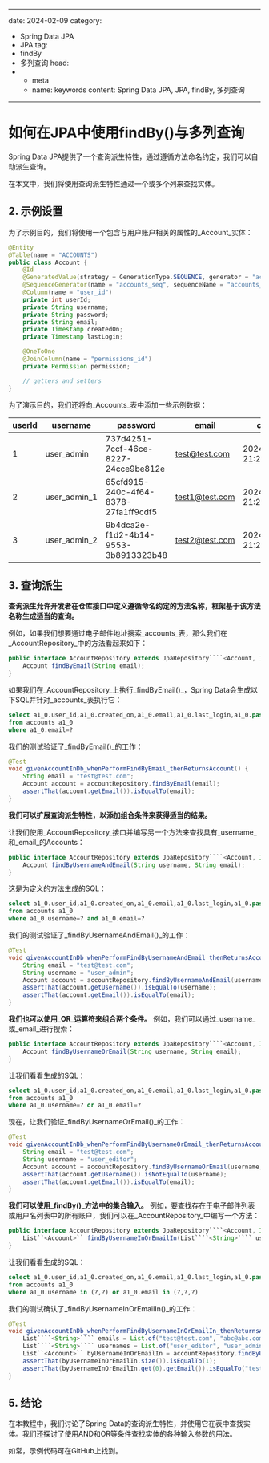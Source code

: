 ---
date: 2024-02-09
category:
  - Spring Data JPA
  - JPA
tag:
  - findBy
  - 多列查询
head:
  - - meta
    - name: keywords
      content: Spring Data JPA, JPA, findBy, 多列查询
------
# 如何在JPA中使用findBy()与多列查询

Spring Data JPA提供了一个查询派生特性，通过遵循方法命名约定，我们可以自动派生查询。

在本文中，我们将使用查询派生特性通过一个或多个列来查找实体。

## 2. 示例设置

为了示例目的，我们将使用一个包含与用户账户相关的属性的_Account_实体：

```java
@Entity
@Table(name = "ACCOUNTS")
public class Account {
    @Id
    @GeneratedValue(strategy = GenerationType.SEQUENCE, generator = "accounts_seq")
    @SequenceGenerator(name = "accounts_seq", sequenceName = "accounts_seq", allocationSize = 1)
    @Column(name = "user_id")
    private int userId;
    private String username;
    private String password;
    private String email;
    private Timestamp createdOn;
    private Timestamp lastLogin;

    @OneToOne
    @JoinColumn(name = "permissions_id")
    private Permission permission;

    // getters and setters
}
```

为了演示目的，我们还将向_Accounts_表中添加一些示例数据：

| userId | username       | password                         | email              | createdOn                 | lastLogin                 | permission |
| ------ | -------------- | --------------------------------- | ------------------ | ------------------------- | ------------------------- | ----------- |
| 1      | user_admin     | 737d4251-7ccf-46ce-8227-24cce9be812e | test@test.com     | 2024-02-08 21:26:30.372286 | 2024-02-09 21:26:30.37229 | editor      |
| 2      | user_admin_1   | 65cfd915-240c-4f64-8378-27fa1ff9cdf5 | test1@test.com    | 2024-02-06 21:26:30.372286 | 2024-02-07 21:26:30.37229 | editor      |
| 3      | user_admin_2   | 9b4dca2e-f1d2-4b14-9553-3b8913323b48 | test2@test.com    | 2024-02-04 21:26:30.372286 | 2024-02-06 21:26:30.37229 | editor      |

## 3. 查询派生

**查询派生允许开发者在仓库接口中定义遵循命名约定的方法名称，框架基于该方法名称生成适当的查询。**

例如，如果我们想要通过电子邮件地址搜索_accounts_表，那么我们在_AccountRepository_中的方法看起来如下：

```java
public interface AccountRepository extends JpaRepository````<Account, Integer>```` {
    Account findByEmail(String email);
}
```

如果我们在_AccountRepository_上执行_findByEmail()_，Spring Data会生成以下SQL并针对_accounts_表执行它：

```sql
select a1_0.user_id,a1_0.created_on,a1_0.email,a1_0.last_login,a1_0.password,a1_0.permissions_id,a1_0.username
from accounts a1_0
where a1_0.email=?
```

我们的测试验证了_findByEmail()_的工作：

```java
@Test
void givenAccountInDb_whenPerformFindByEmail_thenReturnsAccount() {
    String email = "test@test.com";
    Account account = accountRepository.findByEmail(email);
    assertThat(account.getEmail()).isEqualTo(email);
}
```

**我们可以扩展查询派生特性，以添加组合条件来获得适当的结果。**

让我们使用_AccountRepository_接口并编写另一个方法来查找具有_username_和_email_的Accounts：

```java
public interface AccountRepository extends JpaRepository````<Account, Integer>```` {
    Account findByUsernameAndEmail(String username, String email);
}
```

这是为定义的方法生成的SQL：

```sql
select a1_0.user_id,a1_0.created_on,a1_0.email,a1_0.last_login,a1_0.password,a1_0.permissions_id,a1_0.username
from accounts a1_0
where a1_0.username=? and a1_0.email=?
```

我们的测试验证了_findByUsernameAndEmail()_的工作：

```java
@Test
void givenAccountInDb_whenPerformFindByUsernameAndEmail_thenReturnsAccount(){
    String email = "test@test.com";
    String username = "user_admin";
    Account account = accountRepository.findByUsernameAndEmail(username, email);
    assertThat(account.getUsername()).isEqualTo(username);
    assertThat(account.getEmail()).isEqualTo(email);
}
```

**我们也可以使用_OR_运算符来组合两个条件。** 例如，我们可以通过_username_或_email_进行搜索：

```java
public interface AccountRepository extends JpaRepository````<Account, Integer>```` {
    Account findByUsernameOrEmail(String username, String email);
}
```

让我们看看生成的SQL：

```sql
select a1_0.user_id,a1_0.created_on,a1_0.email,a1_0.last_login,a1_0.password,a1_0.permissions_id,a1_0.username
from accounts a1_0
where a1_0.username=? or a1_0.email=?
```

现在，让我们验证_findByUsernameOrEmail()_的工作：

```java
@Test
void givenAccountInDb_whenPerformFindByUsernameOrEmail_thenReturnsAccount(){
    String email = "test@test.com";
    String username = "user_editor";
    Account account = accountRepository.findByUsernameOrEmail(username, email);
    assertThat(account.getUsername()).isNotEqualTo(username);
    assertThat(account.getEmail()).isEqualTo(email);
}
```

**我们可以使用_findBy()_方法中的集合输入。** 例如，要查找存在于电子邮件列表或用户名列表中的所有账户，我们可以在_AccountRepository_中编写一个方法：

```java
public interface AccountRepository extends JpaRepository````<Account, Integer>```` {
    List``<Account>`` findByUsernameInOrEmailIn(List````<String>```` usernames, List````<String>```` emails);
}
```

让我们看看生成的SQL：

```sql
select a1_0.user_id,a1_0.created_on,a1_0.email,a1_0.last_login,a1_0.password,a1_0.permissions_id,a1_0.username
from accounts a1_0
where a1_0.username in (?,?) or a1_0.email in (?,?,?)
```

我们的测试确认了_findByUsernameInOrEmailIn()_的工作：

```java
@Test
void givenAccountInDb_whenPerformFindByUsernameInOrEmailIn_thenReturnsAccounts(){
    List````<String>```` emails = List.of("test@test.com", "abc@abc.com", "pqr@pqr.com");
    List````<String>```` usernames = List.of("user_editor", "user_admin");
    List``<Account>`` byUsernameInOrEmailIn = accountRepository.findByUsernameInOrEmailIn(usernames, emails);
    assertThat(byUsernameInOrEmailIn.size()).isEqualTo(1);
    assertThat(byUsernameInOrEmailIn.get(0).getEmail()).isEqualTo("test@test.com");
}
```

## 5. 结论

在本教程中，我们讨论了Spring Data的查询派生特性，并使用它在表中查找实体。我们还探讨了使用AND和OR等条件查找实体的各种输入参数的用法。

如常，示例代码可在GitHub上找到。